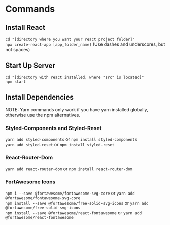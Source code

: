 # Commands

## Install React
`cd "[directory where you want your react project folder]"`  
`npx create-react-app [app_folder_name]` (Use dashes and underscores, but not spaces)

## Start Up Server
`cd "[directory with react installed, where "src" is located]"`  
`npm start`


## Install Dependencies
NOTE: Yarn commands only work if you have yarn installed globally, otherwise use the npm alternatives.

### Styled-Components and Styled-Reset
`yarn add styled-components` or `npm install styled-components`  
`yarn add styled-reset` or `npm install styled-reset`

### React-Router-Dom
`yarn add react-router-dom` or `npm install react-router-dom`  

### FortAwesome Icons
`npm i --save @fortawesome/fontawesome-svg-core` or `yarn add @fortawesome/fontawesome-svg-core`  
`npm install --save @fortawesome/free-solid-svg-icons` or `yarn add @fortawesome/free-solid-svg-icons`  
`npm install --save @fortawesome/react-fontawesome` or `yarn add @fortawesome/react-fontawesome`  

